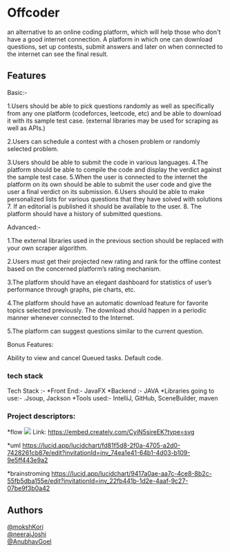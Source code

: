 # Offcoder

an alternative to an online coding platform, which will help those who don't have a good internet connection. A platform in which one can download
questions, set up contests, submit answers and later on when connected to the internet can see the final result.

## Features

Basic:-


1.Users should be able to pick questions randomly as well as specifically
from any one platform (codeforces, leetcode, etc) and be able to
download it with its sample test case. (external libraries may be used
for scraping as well as APIs.)

2.Users can schedule a contest with a chosen problem or randomly selected problem.

3.Users should be able to submit the code in various languages.
4.The platform should be able to compile the code and display the verdict against the sample test case.
5.When the user is connected to the internet the platform on its own should be able to submit the user code and give the user a final verdict on its submission.
6.Users should be able to make personalized lists for various questions that they have solved with solutions
7. If an editorial is published it should be available to the user.
8. The platform should have a history of submitted questions.



Advanced:-

1.The external libraries used in the previous section should be replaced
with your own scraper algorithm.

2.Users must get their projected new rating and rank for the offline
contest based on the concerned platform’s rating mechanism.

3.The platform should have an elegant dashboard for statistics of user’s
performance through graphs, pie charts, etc.

4.The platform should have an automatic download feature for favorite
topics selected previously. The download should happen in a periodic
manner whenever connected to the Internet.

5.The platform can suggest questions similar to the current question.

Bonus Features:

Ability to view and cancel Queued tasks.
Default code.



### tech stack

Tech Stack :-
*Front End:- JavaFX
*Backend :- JAVA
*Libraries going to use:-  .Jsoup, Jackson
*Tools used:-  IntelliJ, GitHub, SceneBuilder, maven



### Project descriptors:
*flow
<img src="https://embed.creately.com/CyiN5sireEK?type=svg">
Link: 
https://embed.creately.com/CyiN5sireEK?type=svg

*uml
 https://lucid.app/lucidchart/fd81f5d8-2f0a-4705-a2d0-7428261cb87e/edit?invitationId=inv_74ea1e41-64b1-4d03-b109-9e5ff443e9a2

*brainstroming 
https://lucid.app/lucidchart/9417a0ae-aa7c-4ce8-8b2c-55fb5dba155e/edit?invitationId=inv_22fb441b-1d2e-4aaf-9c27-07be9f3b0a42



## Authors

[@mokshKori](https://github.com/mokshkori)<br>
[@neerajJoshi](https://github.com/neeraj_2307)<br>
[@AnubhavGoel](https://github.com/AnubhavGoel2808)
